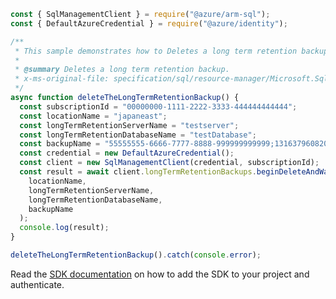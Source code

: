 ```javascript
const { SqlManagementClient } = require("@azure/arm-sql");
const { DefaultAzureCredential } = require("@azure/identity");

/**
 * This sample demonstrates how to Deletes a long term retention backup.
 *
 * @summary Deletes a long term retention backup.
 * x-ms-original-file: specification/sql/resource-manager/Microsoft.Sql/preview/2021-05-01-preview/examples/LongTermRetentionBackupDelete.json
 */
async function deleteTheLongTermRetentionBackup() {
  const subscriptionId = "00000000-1111-2222-3333-444444444444";
  const locationName = "japaneast";
  const longTermRetentionServerName = "testserver";
  const longTermRetentionDatabaseName = "testDatabase";
  const backupName = "55555555-6666-7777-8888-999999999999;131637960820000000";
  const credential = new DefaultAzureCredential();
  const client = new SqlManagementClient(credential, subscriptionId);
  const result = await client.longTermRetentionBackups.beginDeleteAndWait(
    locationName,
    longTermRetentionServerName,
    longTermRetentionDatabaseName,
    backupName
  );
  console.log(result);
}

deleteTheLongTermRetentionBackup().catch(console.error);
```

Read the [SDK documentation](https://github.com/Azure/azure-sdk-for-js/blob/%40azure%2Farm-sql_9.0.1/sdk/sql/arm-sql/README.md) on how to add the SDK to your project and authenticate.
